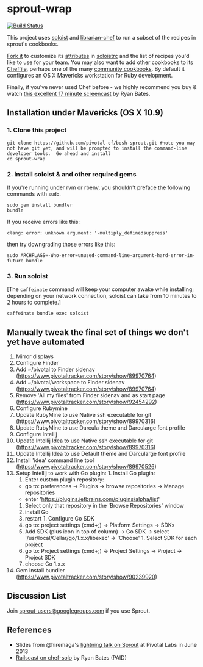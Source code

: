 # sprout-wrap

[![Build Status](https://travis-ci.org/pivotal-cf/bosh-sprout.png?branch=master)](https://travis-ci.org/pivotal-cf/bosh-sprout)

This project uses [soloist](https://github.com/mkocher/soloist) and [librarian-chef](https://github.com/applicationsonline/librarian-chef)
to run a subset of the recipes in sprout's cookbooks.

[Fork it](https://github.com/pivotal-cf/bosh-sprout/fork) to
customize its [attributes](http://docs.opscode.com/chef_overview_attributes.html) in [soloistrc](/soloistrc) and the list of recipes
you'd like to use for your team. You may also want to add other cookbooks to its [Cheffile](/Cheffile), perhaps one
of the many [community cookbooks](http://community.opscode.com/cookbooks). By default it configures an OS X
Mavericks workstation for Ruby development.

Finally, if you've never used Chef before - we highly recommend you buy &amp; watch [this excellent 17 minute screencast](http://railscasts.com/episodes/339-chef-solo-basics) by Ryan Bates.

## Installation under Mavericks (OS X 10.9)

### 1. Clone this project

    git clone https://github.com/pivotal-cf/bosh-sprout.git #note you may not have git yet, and will be prompted to install the command-line developer tools.  Go ahead and install
    cd sprout-wrap

### 2. Install soloist & and other required gems

If you're running under rvm or rbenv, you shouldn't preface the following commands with `sudo`.

    sudo gem install bundler
    bundle

If you receive errors like this:

    clang: error: unknown argument: '-multiply_definedsuppress'

then try downgrading those errors like this:

    sudo ARCHFLAGS=-Wno-error=unused-command-line-argument-hard-error-in-future bundle

### 3. Run soloist

[The `caffeinate` command will keep your computer awake while installing; depending on your network connection, soloist can take from 10 minutes to 2 hours to complete.]

    caffeinate bundle exec soloist

## Manually tweak the final set of things we don't yet have automated
1. Mirror displays
1. Configure Finder
  1. Add ~/pivotal to Finder sidenav (https://www.pivotaltracker.com/story/show/89970764)
  1. Add ~/pivotal/workspace to Finder sidenav (https://www.pivotaltracker.com/story/show/89970764)
  1. Remove 'All my files' from Finder sidenav and as start page (https://www.pivotaltracker.com/story/show/92454292)
1. Configure Rubymine
  1. Update RubyMine to use Native ssh executable for git  (https://www.pivotaltracker.com/story/show/89970316)
  1. Update RubyMine to use Darcula theme and Darcularge font profile
1. Configure Intellij
  1. Update Intellij Idea to use Native ssh executable for git  (https://www.pivotaltracker.com/story/show/89970316)
  1. Update Intellij Idea to use Default theme and Darcularge font profile
  1. Install 'idea' command line tool (https://www.pivotaltracker.com/story/show/89970526)
  1. Setup Intellij to work with Go plugin:
    1. Install Go plugin:
      1. Enter custom plugin repository:
        - go to: preferences -> Plugins -> browse repositories -> Manage repositories
        - enter 'https://plugins.jetbrains.com/plugins/alpha/list'
      1. Select only that repository in the 'Browse Repositories' window
      1. install Go
      1. restart
    1. Configure Go SDK
      1. go to: project settings (cmd+;) -> Platform Settings -> SDKs
      1. Add SDK (plus icon in top of column) -> Go SDK -> select '/usr/local/Cellar/go/1.x.x/libexec' -> 'Choose'
    1. Select SDK for each project
      1. go to: Project settings (cmd+;) -> Project Settings -> Project -> Project SDK
      1. choose Go 1.x.x
1. Gem install bundler (https://www.pivotaltracker.com/story/show/90239920)

## Discussion List

  Join [sprout-users@googlegroups.com](https://groups.google.com/forum/#!forum/sprout-users) if you use Sprout.

## References

* Slides from @hiremaga's [lightning talk on Sprout](http://sprout-talk.cfapps.io/) at Pivotal Labs in June 2013
* [Railscast on chef-solo](http://railscasts.com/episodes/339-chef-solo-basics) by Ryan Bates (PAID)
